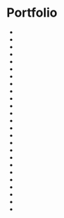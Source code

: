 # Portfolio

- [](https://towardsdatascience.com/how-to-build-a-data-science-portfolio-5f566517c79c)
- [](https://towardsdatascience.com/5-resources-to-inspire-your-next-data-science-project-ea6afbe20319)
- [](https://towardsdatascience.com/five-minutes-to-your-own-website-fd0b43cbd886)
- [](https://towardsdatascience.com/i-created-a-virtual-self-driving-car-with-deep-q-networks-7f87c0aad7c8)
- [](https://towardsdatascience.com/sample-hand-geometry-biometric-identification-system-b122446e3fdb)
- [](https://towardsdatascience.com/6-steps-to-stop-your-project-going-off-the-rails-9fe336d71074)
- [](https://www.mkdocs.org/)
- [](https://towardsdatascience.com/publishing-your-own-data-science-documentation-book-on-the-web-d859caa07b46)
- [](https://medium.com/peaksware-product-development/how-to-create-a-static-site-with-mkdocs-and-s3-58c817a63fa1)
- [](https://towardsdatascience.com/7-tools-to-create-a-rockstar-data-science-portfolio-b31928e62395)
- [](https://towardsdatascience.com/transform-jupyter-notebook-to-an-ebook-ef3a9d32ac4f)
- [](https://towardsdatascience.com/want-to-get-hired-build-a-project-with-a-win-condition-6526d90a247d)
- [](https://towardsdatascience.com/the-slackers-guide-to-rebranding-yourself-as-a-data-scientist-b34424d45540)
- [](https://medium.com/towards-artificial-intelligence/how-to-deploy-a-static-website-using-github-58c9df22127)
- [](https://towardsdatascience.com/how-to-build-an-effective-data-science-portfolio-56d19b885aa8)
- [](https://towardsdatascience.com/explore-new-github-readme-feature-7d5cc21bf02f)
- [](https://towardsdatascience.com/build-a-stunning-readme-for-your-github-profile-9b80434fe5d7)
- [](https://towardsdatascience.com/these-data-science-portfolios-will-awe-and-inspire-you-mid-2020-edition-728e1021f60)
- [](https://towardsdatascience.com/10-awesome-programming-projects-for-data-scientists-d2bf64f72ee4)
- [](https://towardsdatascience.com/4-tools-to-speed-up-your-data-science-writing-11d3823cd01b)
- [](https://towardsdatascience.com/just-make-a-website-7c57f8f021c)
- [](https://www.claudiatenhoope.com/)
- [](https://donnemartin.com/#portfolio)
- [](https://towardsdatascience.com/auto-updating-your-github-profile-with-python-cde87b638168)
- [](https://towardsdatascience.com/build-an-awesome-data-science-or-any-portfolio-in-no-time-with-these-tools-75ac95febf31)
